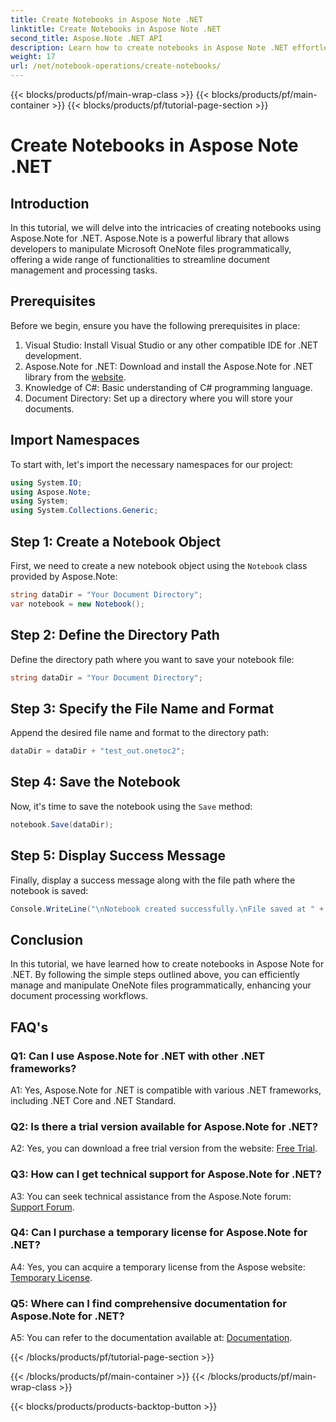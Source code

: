 ```yaml
---
title: Create Notebooks in Aspose Note .NET
linktitle: Create Notebooks in Aspose Note .NET
second_title: Aspose.Note .NET API
description: Learn how to create notebooks in Aspose Note .NET effortlessly. Boost your document processing workflows now.
weight: 17
url: /net/notebook-operations/create-notebooks/
---
```


{{< blocks/products/pf/main-wrap-class >}}
{{< blocks/products/pf/main-container >}}
{{< blocks/products/pf/tutorial-page-section >}}

# Create Notebooks in Aspose Note .NET

## Introduction

In this tutorial, we will delve into the intricacies of creating notebooks using Aspose.Note for .NET. Aspose.Note is a powerful library that allows developers to manipulate Microsoft OneNote files programmatically, offering a wide range of functionalities to streamline document management and processing tasks.

## Prerequisites

Before we begin, ensure you have the following prerequisites in place:

1. Visual Studio: Install Visual Studio or any other compatible IDE for .NET development.
2. Aspose.Note for .NET: Download and install the Aspose.Note for .NET library from the [website](https://releases.aspose.com/note/net/).
3. Knowledge of C#: Basic understanding of C# programming language.
4. Document Directory: Set up a directory where you will store your documents.

## Import Namespaces

To start with, let's import the necessary namespaces for our project:

```csharp
using System.IO;
using Aspose.Note;
using System;
using System.Collections.Generic;
```

## Step 1: Create a Notebook Object

First, we need to create a new notebook object using the `Notebook` class provided by Aspose.Note:

```csharp
string dataDir = "Your Document Directory";
var notebook = new Notebook();
```

## Step 2: Define the Directory Path

Define the directory path where you want to save your notebook file:

```csharp
string dataDir = "Your Document Directory";
```

## Step 3: Specify the File Name and Format

Append the desired file name and format to the directory path:

```csharp
dataDir = dataDir + "test_out.onetoc2";
```

## Step 4: Save the Notebook

Now, it's time to save the notebook using the `Save` method:

```csharp
notebook.Save(dataDir);
```

## Step 5: Display Success Message

Finally, display a success message along with the file path where the notebook is saved:

```csharp
Console.WriteLine("\nNotebook created successfully.\nFile saved at " + dataDir);
```

## Conclusion

In this tutorial, we have learned how to create notebooks in Aspose Note for .NET. By following the simple steps outlined above, you can efficiently manage and manipulate OneNote files programmatically, enhancing your document processing workflows.

## FAQ's

### Q1: Can I use Aspose.Note for .NET with other .NET frameworks?

A1: Yes, Aspose.Note for .NET is compatible with various .NET frameworks, including .NET Core and .NET Standard.

### Q2: Is there a trial version available for Aspose.Note for .NET?

A2: Yes, you can download a free trial version from the website: [Free Trial](https://releases.aspose.com/).

### Q3: How can I get technical support for Aspose.Note for .NET?

A3: You can seek technical assistance from the Aspose.Note forum: [Support Forum](https://forum.aspose.com/c/note/28).

### Q4: Can I purchase a temporary license for Aspose.Note for .NET?

A4: Yes, you can acquire a temporary license from the Aspose website: [Temporary License](https://purchase.aspose.com/temporary-license/).

### Q5: Where can I find comprehensive documentation for Aspose.Note for .NET?

A5: You can refer to the documentation available at: [Documentation](https://reference.aspose.com/note/net/).




{{< /blocks/products/pf/tutorial-page-section >}}

{{< /blocks/products/pf/main-container >}}
{{< /blocks/products/pf/main-wrap-class >}}

{{< blocks/products/products-backtop-button >}}
